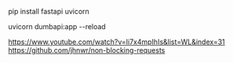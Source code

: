 pip install fastapi uvicorn

uvicorn dumbapi:app --reload


https://www.youtube.com/watch?v=Ii7x4mpIhIs&list=WL&index=31
https://github.com/jhnwr/non-blocking-requests


